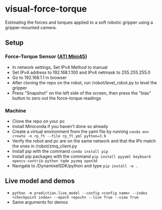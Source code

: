 # visual-force-torque
Estimating the forces and torques applied to a soft robotic gripper using a gripper-mounted camera.

## Setup
### Force-Torque Sensor ([ATI Mini45](https://www.ati-ia.com/products/ft/ft_models.aspx?id=mini45))
- In network settings, Set IPv4 Method to manual
- Set IPv4 address to 192.168.1.100 and IPv4 netmask to 255.255.255.0
- Go to 192.168.1.1 in browser
- After cloning the repo on the robot, run /robot/level_robot.py to level the gripper
- Press "Snapshot" on the left side of the screen, then press the "bias" button to zero out the force-torque readings

### Machine
- Clone the repo on your pc
- Install Miniconda if you haven't done so already
- Create a virtual environment from the yaml file by running `conda env create -n rp_ft --file rp_ft.yml python=3.9`
- Verify the robot and pc are on the same network and that the IPs match the ones in /robot/zmq_client.py
- Install pip with the command `conda install pip`
- Install pip packages with the command `pip install pyyaml keyboard opencv-contrib-python tqdm pyzmq open3d`
- Navigate to /DynamixelSDK/python and type `pip install -e .`

## Live model and demos
- `python -m prediction.live_model --config <config name> --index <checkpoint index> --epoch <epoch> --live True --view True`
- Same arguments for demos
